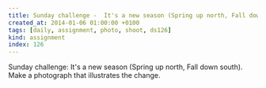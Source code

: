 ```yaml
---
title: Sunday challenge -  It's a new season (Spring up north, Fall down south). Make a photograph that illustrates the change.
created_at: 2014-01-06 01:00:00 +0100
tags: [daily, assignment, photo, shoot, ds126]
kind: assignment
index: 126
---
```


Sunday challenge: It's a new season (Spring up north, Fall down south). Make a photograph that illustrates the change.
